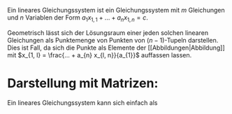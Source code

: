 Ein lineares Gleichungssystem ist ein Gleichungssystem mit $m$ Gleichungen und $n$ Variablen der Form $a_{1} x_{1, 1} + ... + a_{n} x_{1, n} = c$.

Geometrisch lässt sich der Lösungsraum einer jeden solchen linearen Gleichungen als Punktemenge von Punkten von $(n - 1)$-Tupeln darstellen. 
Dies ist Fall, da sich die Punkte als Elemente der [[Abbildungen|Abbildung]] mit $x_{1, l} = \frac{... + a_{n} x_{l, n}}{a_{1}}$ auffassen lassen.

# Darstellung mit Matrizen:
Ein lineares Gleichungssystem kann sich einfach als 

